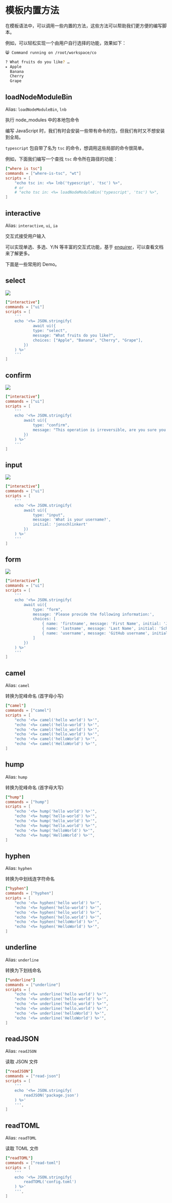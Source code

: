 # 模板内置方法

在模板语法中，可以调用一些内置的方法，这些方法可以帮助我们更方便的编写脚本。

例如，可以轻松实现一个由用户自行选择的功能，效果如下：

```sh
😸 Command running on /root/workspace/co

? What fruits do you like? …
▸ Apple
  Banana
  Cherry
  Grape

```

## loadNodeModuleBin

Alias: `loadNodeModuleBin`, `lnb`

执行 node_modules 中的本地包命令

编写 JavaScript 时，我们有时会安装一些带有命令的包，但我们有时又不想安装到全局。

`typescript` 包自带了名为 `tsc` 的命令，想调用这些局部的命令很简单。

例如，下面我们编写一个查找 `tsc` 命令所在路径的功能：

```toml
["where is tsc"]
commands = ["where-is-tsc", "wt"]
scripts = [
    "echo tsc in: <%= lnb('typescript', 'tsc') %>",
    # or
    # "echo tsc in: <%= loadNodeModuleBin('typescript', 'tsc') %>",
]
```

## interactive

Alias: `interactive`, `ui`, `ia`

交互式接受用户输入

可以实现单选、多选、Y/N 等丰富的交互式功能，基于 [enquirer](https://github.com/enquirer/enquirer#built-in-prompts)，可以查看文档来了解更多。

下面是一些常用的 Demo。

## select

![](https://raw.githubusercontent.com/enquirer/enquirer/master/media/select-prompt.gif)

```toml
["interactive"]
commands = ["ui"]
scripts = [
    '''
    echo '<%= JSON.stringify(
            await ui({
            type: "select",
            message: "What fruits do you like?",
            choices: ["Apple", "Banana", "Cherry", "Grape"],
        })
    ) %>'
    '''
]
```

## confirm

![](https://raw.githubusercontent.com/enquirer/enquirer/master/media/confirm-prompt.gif)

```toml
["interactive"]
commands = ["ui"]
scripts = [
    '''
    echo '<%= JSON.stringify(
        await ui({
            type: "confirm",
            message: "This operation is irreversible, are you sure you want to execute it?",
        })
    ) %>'
    '''
]
```

## input

![](https://raw.githubusercontent.com/enquirer/enquirer/master/media/input-prompt.gif)

```toml
["interactive"]
commands = ["ui"]
scripts = [
    '''
    echo '<%= JSON.stringify(
        await ui({
            type: "input",
            message: 'What is your username?',
            initial: 'jonschlinkert'
        })
    ) %>'
    '''
]
```

## form

![](https://raw.githubusercontent.com/enquirer/enquirer/master/media/form-prompt.gif)

```toml
["interactive"]
commands = ["ui"]
scripts = [
    '''
    echo '<%= JSON.stringify(
        await ui({
            type: "form",
            message: 'Please provide the following information:',
            choices: [
                { name: 'firstname', message: 'First Name', initial: 'Jon' },
                { name: 'lastname', message: 'Last Name', initial: 'Schlinkert' },
                { name: 'username', message: 'GitHub username', initial: 'jonschlinkert' }
            ]
        })
    ) %>'
    '''
]
```

## camel

Alias: `camel`

转换为驼峰命名 (首字母小写)

```toml
["camel"]
commands = ["camel"]
scripts = [
    "echo '<%= camel('hello world') %>'",
    "echo '<%= camel('hello-world') %>'",
    "echo '<%= camel('hello_world') %>'",
    "echo '<%= camel('hello.world') %>'",
    "echo '<%= camel('helloWorld') %>'",
    "echo '<%= camel('HelloWorld') %>'",
]
```

## hump

Alias: `hump`

转换为驼峰命名 (首字母大写)

```toml
["hump"]
commands = ["hump"]
scripts = [
    "echo '<%= hump('hello world') %>'",
    "echo '<%= hump('hello-world') %>'",
    "echo '<%= hump('hello_world') %>'",
    "echo '<%= hump('hello.world') %>'",
    "echo '<%= hump('helloWorld') %>'",
    "echo '<%= hump('HelloWorld') %>'",
]
```

## hyphen

Alias: `hyphen`

转换为中划线连字符命名

```toml
["hyphen"]
commands = ["hyphen"]
scripts = [
    "echo '<%= hyphen('hello world') %>'",
    "echo '<%= hyphen('hello-world') %>'",
    "echo '<%= hyphen('hello_world') %>'",
    "echo '<%= hyphen('hello.world') %>'",
    "echo '<%= hyphen('helloWorld') %>'",
    "echo '<%= hyphen('HelloWorld') %>'",
]
```

## underline

Alias: `underline`

转换为下划线命名

```toml
["underline"]
commands = ["underline"]
scripts = [
    "echo '<%= underline('hello world') %>'",
    "echo '<%= underline('hello-world') %>'",
    "echo '<%= underline('hello_world') %>'",
    "echo '<%= underline('hello.world') %>'",
    "echo '<%= underline('helloWorld') %>'",
    "echo '<%= underline('HelloWorld') %>'",
]
```

## readJSON

Alias: `readJSON`

读取 JSON 文件

```toml
["readJSON"]
commands = ["read-json"]
scripts = [
    '''
    echo '<%= JSON.stringify(
        readJSON('package.json')
    ) %>'
    ''',
]
```

## readTOML

Alias: `readTOML`

读取 TOML 文件

```toml
["readTOML"]
commands = ["read-toml"]
scripts = [
    '''
    echo '<%= JSON.stringify(
        readTOML('config.toml')
    ) %>'
    ''',
]
```
